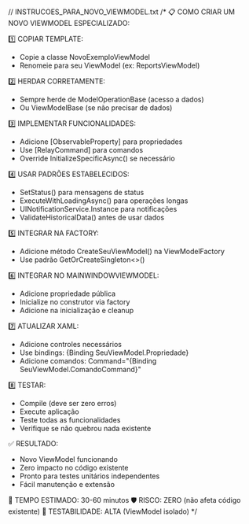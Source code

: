 
// INSTRUCOES_PARA_NOVO_VIEWMODEL.txt
/*
📋 COMO CRIAR UM NOVO VIEWMODEL ESPECIALIZADO:

1️⃣ COPIAR TEMPLATE:
   - Copie a classe NovoExemploViewModel
   - Renomeie para seu ViewModel (ex: ReportsViewModel)

2️⃣ HERDAR CORRETAMENTE:
   - Sempre herde de ModelOperationBase (acesso a dados)
   - Ou ViewModelBase (se não precisar de dados)

3️⃣ IMPLEMENTAR FUNCIONALIDADES:
   - Adicione [ObservableProperty] para propriedades
   - Use [RelayCommand] para comandos
   - Override InitializeSpecificAsync() se necessário

4️⃣ USAR PADRÕES ESTABELECIDOS:
   - SetStatus() para mensagens de status
   - ExecuteWithLoadingAsync() para operações longas
   - UINotificationService.Instance para notificações
   - ValidateHistoricalData() antes de usar dados

5️⃣ INTEGRAR NA FACTORY:
   - Adicione método CreateSeuViewModel() na ViewModelFactory
   - Use padrão GetOrCreateSingleton<>()

6️⃣ INTEGRAR NO MAINWINDOWVIEWMODEL:
   - Adicione propriedade pública
   - Inicialize no construtor via factory
   - Adicione na inicialização e cleanup

7️⃣ ATUALIZAR XAML:
   - Adicione controles necessários
   - Use bindings: {Binding SeuViewModel.Propriedade}
   - Adicione comandos: Command="{Binding SeuViewModel.ComandoCommand}"

8️⃣ TESTAR:
   - Compile (deve ser zero erros)
   - Execute aplicação
   - Teste todas as funcionalidades
   - Verifique se não quebrou nada existente

✅ RESULTADO:
   - Novo ViewModel funcionando
   - Zero impacto no código existente
   - Pronto para testes unitários independentes
   - Fácil manutenção e extensão

🚀 TEMPO ESTIMADO: 30-60 minutos
🛡️ RISCO: ZERO (não afeta código existente)
🧪 TESTABILIDADE: ALTA (ViewModel isolado)
*/